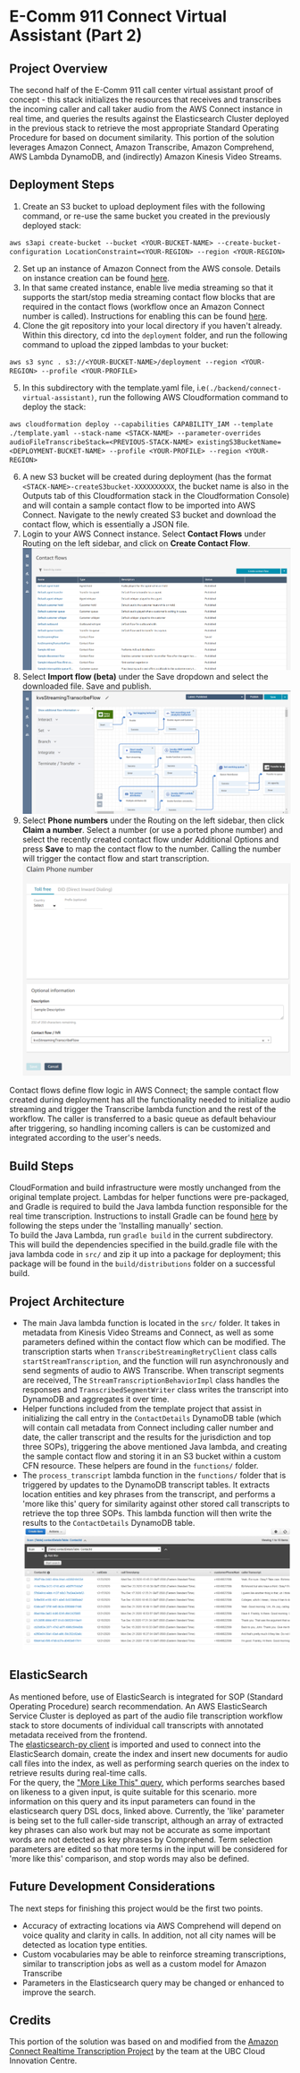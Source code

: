 # E-Comm 911 Connect Virtual Assistant (Part 2)

## Project Overview
The second half of the E-Comm 911 call center virtual assistant proof of concept - this stack initializes the 
resources that receives and transcribes the incoming caller and call taker audio from the AWS Connect instance in 
real time, and queries the results against the Elasticsearch Cluster deployed in the previous stack to retrieve the 
most appropriate Standard Operating Procedure for based on document similarity. This portion of the solution leverages 
Amazon Connect, Amazon Transcribe, Amazon Comprehend, AWS Lambda DynamoDB, and (indirectly) Amazon Kinesis Video Streams.

## Deployment Steps
1) Create an S3 bucket to upload deployment files with the following command, or re-use the same bucket you created in 
   the previously deployed stack:
```
aws s3api create-bucket --bucket <YOUR-BUCKET-NAME> --create-bucket-configuration LocationConstraint=<YOUR-REGION> --region <YOUR-REGION>
```
2) Set up an instance of Amazon Connect from the AWS console. Details on instance creation can be 
   found [here](https://docs.aws.amazon.com/connect/latest/adminguide/tutorial1-create-instance.html).
3) In that same created instance, enable live media streaming so that it supports the start/stop media streaming 
   contact flow blocks that are required in the contact flows (workflow once an Amazon Connect number is called). 
   Instructions for enabling this can be 
   found [here](https://docs.aws.amazon.com/connect/latest/adminguide/enable-live-media-streams.html).
4) Clone the git repository into your local directory if you haven't already. Within this directory, cd into 
   the ```deployment``` folder, and run the following command to upload the zipped lambdas to your bucket:
```
aws s3 sync . s3://<YOUR-BUCKET-NAME>/deployment --region <YOUR-REGION> --profile <YOUR-PROFILE>
```
5) In this subdirectory with the template.yaml file, i.e`(./backend/connect-virtual-assistant)`, run the following 
   AWS Cloudformation command to deploy the stack:
```
aws cloudformation deploy --capabilities CAPABILITY_IAM --template ./template.yaml --stack-name <STACK-NAME> --parameter-overrides audioFileTranscribeStack=<PREVIOUS-STACK-NAME> existingS3BucketName=<DEPLOYMENT-BUCKET-NAME> --profile <YOUR-PROFILE> --region <YOUR-REGION>
``` 
6) A new S3 bucket will be created during deployment (has the format 
   `<STACK-NAME>-createS3bucket-XXXXXXXXXX`, the bucket name is also in the Outputs tab of this Cloudformation stack in 
   the Cloudformation Console) and will contain a sample contact flow to be imported into AWS Connect. 
   Navigate to the newly created S3 bucket and download the contact flow, which is essentially a JSON file.
7) Login to your AWS Connect instance. Select **Contact Flows** under Routing on the left sidebar, and click 
   on **Create Contact Flow**.
![alt text](../../images/create-contact-flow.png)
8) Select **Import flow (beta)** under the Save dropdown and select the downloaded file. Save and publish.
![alt text](../../images/import-connect-contact-flow.png)
9) Select **Phone numbers** under the Routing on the left sidebar, then click **Claim a number**. Select a number 
   (or use a ported phone number) and select the recently created contact flow under Additional Options and press 
   **Save** to map the contact flow to the number. Calling the number will trigger the contact flow and start transcription.
![alt text](../../images/claim-phone-number.png)

Contact flows define flow logic in AWS Connect; the sample contact flow created during deployment has all the 
functionality needed to initialize audio streaming and trigger the Transcribe lambda function and the rest of the 
workflow. The caller is transferred to a basic queue as default behaviour after triggering, so handling incoming 
callers is can be customized and integrated according to the user's needs.

## Build Steps
CloudFormation and build infrastructure were mostly unchanged from the original template project. Lambdas for helper 
functions were pre-packaged, and Gradle is required to build the Java lambda function responsible for the real time 
transcription. Instructions to install Gradle can be found [here](https://gradle.org/install/) by following the steps 
under the 'Installing manually' section. \
To build the Java Lambda, run ```gradle build``` in the current subdirectory. This will build the dependencies 
specified in the build.gradle file with the java lambda code in ```src/``` and zip it up into a package for deployment; 
this package will be found in the ```build/distributions``` folder on a successful build.

## Project Architecture
* The main Java lambda function is located in the ```src/``` folder. It takes in metadata from Kinesis Video Streams 
  and Connect, as well as some parameters defined within the contact flow which can be modified. The transcription 
  starts when ```TranscribeStreamingRetryClient``` class calls ```startStreamTranscription```, and the function will 
  run asynchronously and send segments of audio to AWS Transcribe. When transcript segments are received, 
  The ```StreamTranscriptionBehaviorImpl``` class handles the responses and ```TranscribedSegmentWriter``` class writes 
  the transcript into DynamoDB and aggregates it over time.
* Helper functions included from the template project that assist in initializing the call entry in 
  the ```ContactDetails``` DynamoDB table (which will contain call metadata from Connect including caller number and 
  date, the caller transcript and the results for the jurisdiction and top three SOPs), triggering the above mentioned 
  Java lambda, and creating the sample contact flow and storing it in an S3 bucket within a custom CFN resource. These 
  helpers are found in the ```functions/``` folder.
* The ```process_transcript``` lambda function in the ```functions/``` folder that is triggered by updates to the 
  DynamoDB transcript tables. It extracts location entities and key phrases from the transcript, and performs a 
  'more like this' query for similarity against other stored call transcripts to retrieve the top three SOPs. This 
  lambda function will then write the results to the ```ContactDetails``` DynamoDB table.
![alt text](../../images/contact-details-table.png)

## ElasticSearch
As mentioned before, use of ElasticSearch is integrated for SOP (Standard Operating Procedure) search recommendation. 
An AWS ElasticSearch Service Cluster is deployed as part of the audio file transcription workflow stack to store 
documents of individual call transcripts with annotated metadata received from the frontend. \
The [elasticsearch-py client](https://elasticsearch-py.readthedocs.io/en/v7.10.1/) is imported and used to connect 
into the ElasticSearch domain, create the index and insert new documents for audio call files into the index, as well 
as performing search queries on the index to retrieve results during real-time calls. \
For the query, 
the ["More Like This" query](https://www.elastic.co/guide/en/elasticsearch/reference/current/query-dsl-mlt-query.html), 
which performs searches based on likeness to a given input, is quite suitable for this scenario. more information 
on this query and its input parameters can found in the elasticsearch query DSL docs, linked above. Currently, 
the 'like' parameter is being set to the full caller-side transcript, although an array of extracted key phrases can 
also work but may not be accurate as some important words are not detected as key phrases by Comprehend. Term 
selection parameters are edited so that more terms in the input will be considered for 'more like this' comparison, 
and stop words may also be defined.

## Future Development Considerations
The next steps for finishing this project would be the first two points.
* Accuracy of extracting locations via AWS Comprehend will depend on voice quality and clarity in calls. In addition, 
  not all city names will be detected as location type entities. 
* Custom vocabularies may be able to reinforce streaming transcriptions, similar to transcription jobs as well as a custom
  model for Amazon Transcribe
* Parameters in the Elasticsearch query may be changed or enhanced to improve the search.

## Credits
This portion of the solution was based on and modified from 
the [Amazon Connect Realtime Transcription Project](https://github.com/amazon-connect/amazon-connect-realtime-transcription) 
by the team at the UBC Cloud Innovation Centre.